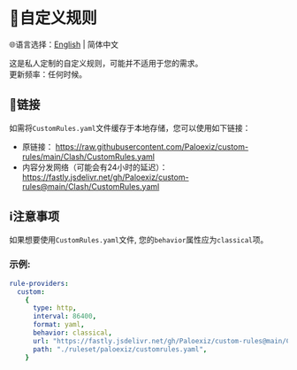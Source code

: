 # 📜自定义规则  
🌐语言选择：[English](README.md)  | 简体中文  
  
这是私人定制的自定义规则，可能并不适用于您的需求。  
更新频率：任何时候。  
## 🔗链接  
如需将`CustomRules.yaml`文件缓存于本地存储，您可以使用如下链接：  
- 原链接：   https://raw.githubusercontent.com/Paloexiz/custom-rules/main/Clash/CustomRules.yaml  
- 内容分发网络（可能会有24小时的延迟）：   https://fastly.jsdelivr.net/gh/Paloexiz/custom-rules@main/Clash/CustomRules.yaml  
## ℹ️注意事项  
如果想要使用`CustomRules.yaml`文件, 您的`behavior`属性应为`classical`项。  
### 示例:  
```yaml
rule-providers:
  custom:
    {
      type: http,
      interval: 86400,
      format: yaml,
      behavior: classical,
      url: "https://fastly.jsdelivr.net/gh/Paloexiz/custom-rules@main/Clash/CustomRules.yaml",
      path: "./ruleset/paloexiz/customrules.yaml",
    }
```
